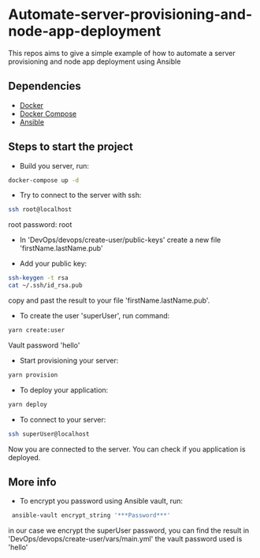 # Automate-server-provisioning-and-node-app-deployment

This repos aims to give a simple example of how to automate a server provisioning and node app deployment using Ansible

## Dependencies

- [Docker](https://docs.docker.com/install/linux/docker-ce/ubuntu/) 
- [Docker Compose](https://docs.docker.com/compose/install/)
- [Ansible](https://docs.ansible.com/ansible/latest/installation_guide/intro_installation.html)


## Steps to start the project

- Build you server, run:
```bash
docker-compose up -d
``` 

- Try to connect to the server with ssh:
```bash
ssh root@localhost
```
root password: root

- In 'DevOps/devops/create-user/public-keys' create a new file 'firstName.lastName.pub'

- Add your public key:
```bash
ssh-keygen -t rsa
cat ~/.ssh/id_rsa.pub
```
copy and past the result to your file 'firstName.lastName.pub'.

- To create the user 'superUser', run command:
```bash
yarn create:user
```
Vault password 'hello'

- Start provisioning your server:
```bash
yarn provision
```

- To deploy your application:
```bash
yarn deploy
```

- To connect to your server:
```bash
ssh superUser@localhost
```
Now you are connected to the server. You can check if you application is deployed.

## More info

- To encrypt you password using Ansible vault, run:
```bash
 ansible-vault encrypt_string '***Password***'
```
in our case we encrypt the superUser password, you can find the result in 'DevOps/devops/create-user/vars/main.yml'
the vault password used is 'hello'
